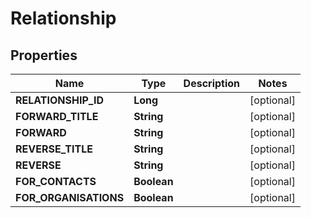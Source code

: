 
# Relationship

## Properties
Name | Type | Description | Notes
------------ | ------------- | ------------- | -------------
**RELATIONSHIP_ID** | **Long** |  |  [optional]
**FORWARD_TITLE** | **String** |  |  [optional]
**FORWARD** | **String** |  |  [optional]
**REVERSE_TITLE** | **String** |  |  [optional]
**REVERSE** | **String** |  |  [optional]
**FOR_CONTACTS** | **Boolean** |  |  [optional]
**FOR_ORGANISATIONS** | **Boolean** |  |  [optional]



